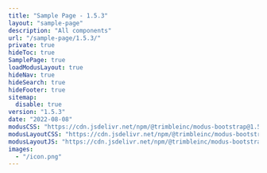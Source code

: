 ```yaml
---
title: "Sample Page - 1.5.3"
layout: "sample-page"
description: "All components"
url: "/sample-page/1.5.3/"
private: true
hideToc: true
SamplePage: true
loadModusLayout: true
hideNav: true
hideSearch: true
hideFooter: true
sitemap:
  disable: true
version: "1.5.3"
date: "2022-08-08"
modusCSS: "https://cdn.jsdelivr.net/npm/@trimbleinc/modus-bootstrap@1.5.3/dist/"
modusLayoutCSS: "https://cdn.jsdelivr.net/npm/@trimbleinc/modus-bootstrap@1.5.3/dist/modus-layout.min.css"
modusLayoutJS: "https://cdn.jsdelivr.net/npm/@trimbleinc/modus-bootstrap@1.5.3/dist/modus-layout.min.js"
images:
  - "/icon.png"
---
```


<style>
@media (prefers-color-scheme: dark) {
  .grid-item.bg-white {
    background-color: #171c1e !important;
  }
  .modus-content {
    background-color: #252a2e !important;
  }
}
</style>
